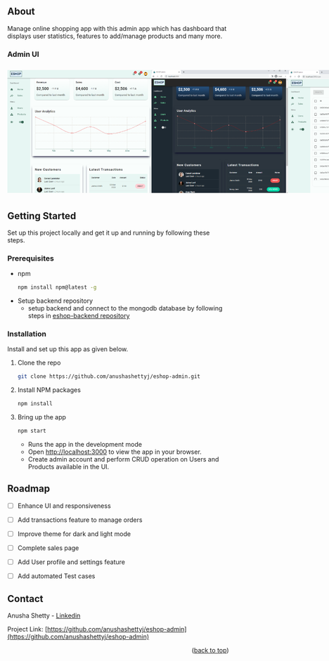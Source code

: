 <!-- GETTING STARTED -->
<a name="readme-top"></a>

## About
Manage online shopping app with this admin app which has dashboard that displays user statistics, features to add/manage products and many more.

<p align="center">
  <h3> Admin UI </h3>
  <div style="display:flex; align-items: center;">
  <img src="images/dashboard.png" width="350" height="280" alt="dashboard">
  <img src="images/dashboardDarkMode.png" height="280" width="350" title="login page">
  <img src="images/users.png" width="350" height="280" title="login page">
  <img src="images/usersDarkMode.png" width="350" height="280" alt="dashboard">
  <img src="images/addUserFormWithValidation.png" width="350" height="280" alt="dashboard">
  <img src="images/addUserDarkMode.png" width="350" height="280" alt="dashboard">
  <img src="images/editUser.png" width="350" height="300" alt="dashboard">
  <img src="images/editUserDarkMode.png" width="350" height="280" alt="dashboard">
  <img src="images/login.png" width="350" title="login page">
  </div>
</p>

## Getting Started

Set up this project locally and get it up and running by following these steps.


### Prerequisites

* npm
  ```sh
  npm install npm@latest -g
  ```
* Setup backend repository
    * setup backend and connect to the mongodb database by following steps in [eshop-backend repository](https://github.com/anushashettyj/eshop-backend)
  

### Installation

Install and set up this app as given below.

1. Clone the repo
   ```sh
   git clone https://github.com/anushashettyj/eshop-admin.git
   ```
2. Install NPM packages
   ```sh
   npm install
   ```
3. Bring up the app
   ```js
   npm start
   ```
      * Runs the app in the development mode
      * Open [http://localhost:3000](http://localhost:3000) to view the app in your browser.
      * Create admin account and perform CRUD operation on Users and Products available in the UI.

<!-- ROADMAP -->
## Roadmap

- [ ] Enhance UI and responsiveness
- [ ] Add transactions feature to manage orders
- [ ] Improve theme for dark and light mode
- [ ] Complete sales page
- [ ] Add User profile and settings feature
- [ ] Add automated Test cases



<!-- CONTACT -->
## Contact

Anusha Shetty - [Linkedin](https://www.linkedin.com/in/anusha-shetty-17a97589)

Project Link: [https://github.com/anushashettyj/eshop-admin](https://github.com/anushashettyj/eshop-admin)

<p align="right">(<a href="#readme-top">back to top</a>)</p>
